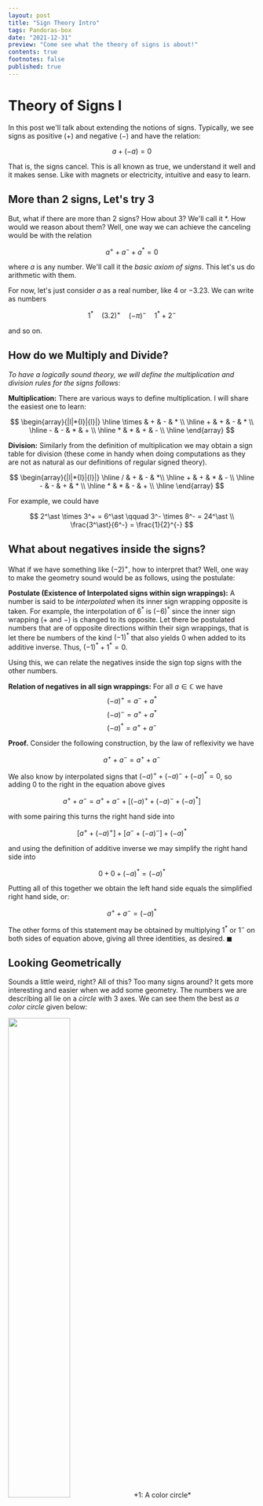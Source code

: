 ```yaml
---
layout: post
title: "Sign Theory Intro"
tags: Pandoras-box
date: "2021-12-31"
preview: "Come see what the theory of signs is about!"
contents: true
footnotes: false
published: true
---
```


# Theory of Signs I

In this post we'll talk about extending the notions of signs. Typically, we see signs as positive $(+)$ and negative $(-)$ and have the relation:

$$
a + (-a) = 0
$$

That is, the signs cancel. This is all known as true, we understand it well and it makes sense. Like with magnets or electricity, intuitive and easy to learn.

## More than 2 signs, Let's try 3

But, what if there are more than 2 signs? How about 3? We'll call it $\ast$. How would we reason about them? Well, one way we can achieve the canceling would be with the relation

$$
a^+ + a^- + a^\ast = 0
$$

where $a$ is any number. We'll call it the *basic axiom of signs*. This let's us do arithmetic with them.

For now, let's just consider $a$ as a real number, like $4$ or $-3.23$. We can write as numbers

$$
1^\ast \quad (3.2)^+ \quad (-\pi)^- \quad 1^\ast + 2^-
$$

and so on.

## How do we Multiply and Divide?

*To have a logically sound theory, we will define the multiplication and division rules for the signs follows:*

**Multiplication:** There are various ways to define multiplication. I will share the easiest one to learn:

$$
\begin{array}{|l|*{l}|{l}|}
		\hline
     \times  & +   & -   & * \\
    \hline
    +  & +  & -   & *  \\
    \hline
    -   & -   & * & + \\
    \hline
    * & * & + & -  \\
    \hline
    \end{array}
$$

**Division:** Similarly from the definition of multiplication we may obtain a sign table for division (these come in handy when doing computations as they are not as natural as our definitions of regular signed theory).

$$
\begin{array}{|l|*{l}|{l}|}
		\hline
     /  & +   & - & *\\
    \hline
    +  & + & *   & -  \\
    \hline
    -   & -   & + & * \\
    \hline
    * & * & - & +  \\
    \hline
    \end{array}
$$

For example, we could have

$$
2^\ast \times 3^+ = 6^\ast \qquad 3^- \times 8^- = 24^\ast \\ \frac{3^\ast}{6^-} = \frac{1}{2}^{-}
$$

## What about negatives inside the signs?

What if we have something like $(-2)^+$, how to interpret that? Well, one way to make the geometry sound would be as follows, using the postulate:

**Postulate (Existence of Interpolated signs within sign wrappings):** A number is said to be *interpolated* when its inner sign wrapping opposite is taken. For example, the interpolation of $6^\ast$ is $(-6)^\ast$ since the inner sign wrapping ($+$ and $-$) is changed to its opposite. Let there be postulated numbers that are of opposite directions within their sign wrappings, that is let there be numbers of the kind $(-1)^\ast$ that also yields $0$ when added to its additive inverse. Thus, $(-1)^\ast + 1^\ast = 0.$

Using this, we can relate the negatives inside the sign top signs with the other numbers.

**Relation of negatives in all sign wrappings:**
For all $a \in \mathbb{C}$ we have
$$
(-a)^+ = a^- + a^*
$$
$$
(-a)^- = a^+ + a^*
$$
$$
(-a)^* = a^+ + a^-
$$

**Proof.**  Consider the following construction, by the law of reflexivity we have

$$
a^+ + a^- = a^+ + a^-
$$

We also know by interpolated signs that $(-a)^+ + (-a)^- + (-a)^* = 0$, so adding $0$ to the right in the equation above gives

$$
a^+ + a^- = a^+ + a^- + \left[(-a)^+ + (-a)^- + (-a)^*\right]
$$

with some pairing this turns the right hand side into

$$
[a^+ + (-a)^+] + [a^- + (-a)^-] + (-a)^*
$$

and using the definition of additive inverse we may simplify the right hand side into

$$
0 + 0 + (-a)^* = (-a)^*
$$

Putting all of this together we obtain the left hand side equals the simplified right hand side, or:

$$
a^+ + a^- = (-a)^*
$$

The other forms of this statement may be obtained by multiplying $1^*$ or $1^-$ on both sides of equation above, giving all three identities, as desired.  $\blacksquare$  

## Looking Geometrically

Sounds a little weird, right? All of this? Too many signs around? It gets more interesting and easier when we add some geometry. The numbers we are describing all lie on a *circle* with 3 axes. We can see them the best as *a color circle* given below:

<img src="{{ site.images | relative_url }}/color_wheel.png" width="50%" height="50%" />
*1: A color circle*

The positive $(+)$ axis is red, negative axis $(-)$ is green, and auxiliary axis $(\ast)$ is blue. *They all intersect at the origin!* Numbers are written on this circle as colors. For example, $1^+ + 2^\ast$ looks like magenta. And $(-2)^+$ is the sum of blue and green or 2 units *backwards* along the red axis; this gives cyan for $(-2)^+$. Are we really adding and doing math with light? *It just might be so!*

# Wrapping up...

We showed the basic idea of sign theory and how to do arithmetic with the sign numbers. It turns out that doing arithmetic is like changing colors of light!

{% include signature.html %}
